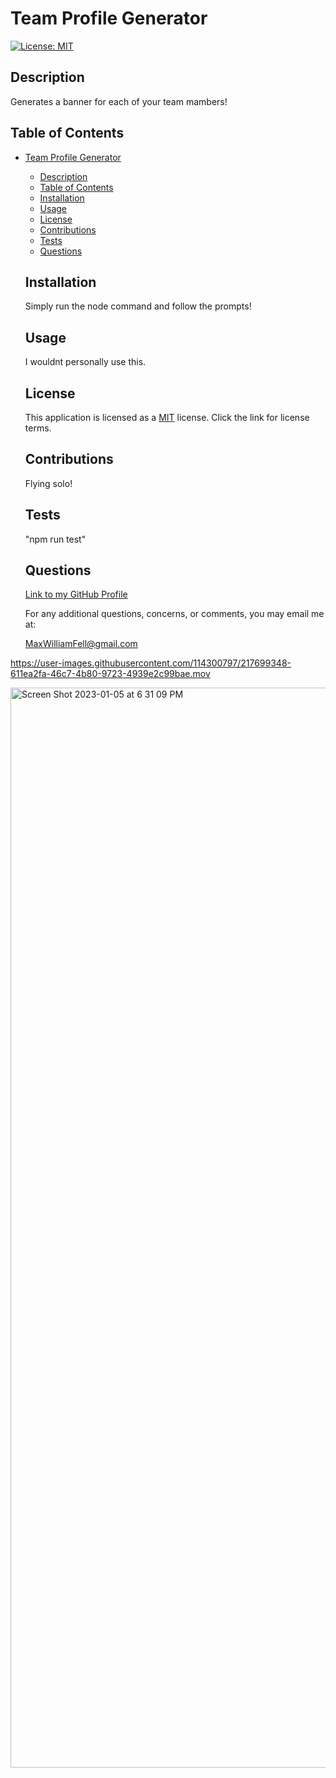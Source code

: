# Team Profile Generator
  [![License: MIT](https://img.shields.io/badge/License-MIT-yellow.svg)](https://opensource.org/licenses/MIT)
  ## Description 
  Generates a banner for each of your team mambers!
  ## Table of Contents
- [Team Profile Generator](#team-profile-generator)
  - [Description](#description)
  - [Table of Contents](#table-of-contents)
  - [Installation](#installation)
  - [Usage](#usage)
  - [License](#license)
  - [Contributions](#contributions)
  - [Tests](#tests)
  - [Questions](#questions)
  ## Installation
  Simply run the node command and follow the prompts!
  ## Usage
  I wouldnt personally use this.
  ## License
  This application is licensed as a [MIT](https://opensource.org/licenses/MIT) license. Click the link for license terms.
  ## Contributions 
  Flying solo!
  ## Tests
  "npm run test"
  ## Questions 
  [Link to my GitHub Profile](https://github.com/MaxWFell)
  
  For any additional questions, concerns, or comments, you may email me at: 
  
  MaxWilliamFell@gmail.com


https://user-images.githubusercontent.com/114300797/217699348-611ea2fa-46c7-4b80-9723-4939e2c99bae.mov

<img width="1728" alt="Screen Shot 2023-01-05 at 6 31 09 PM" src="https://user-images.githubusercontent.com/114300797/217699383-ba0dc3a6-a2dc-4921-948a-b6df14a1f912.png">

